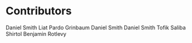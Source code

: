 # Contributors



Daniel Smith 
Liat Pardo Grinbaum
Daniel Smith
Daniel Smith
Tofik Saliba
Shirtol
Benjamin Rotlevy

